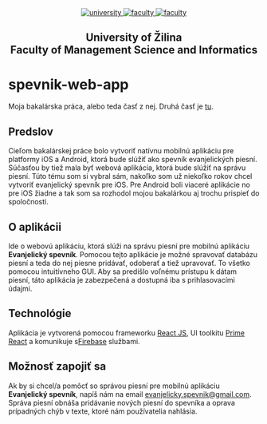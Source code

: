 <div align="center">
	<a href="https://www.uniza.sk/index.php/en/" target="_blank">
		<img src="https://img.shields.io/badge/university-University%20of%20Žilina-2B3A65.svg" alt="university">
	</a>
	<a href="https://www.fri.uniza.sk/en/" target="_blank">
		<img src="https://img.shields.io/badge/faculty-Faculty%20of%20Management%20Science%20and%20Informatics-FECE50.svg" alt="faculty">
	</a>
  <a href="https://vzdelavanie.uniza.sk/vzdelavanie/plany.php" target="_blank">
		<img src="https://img.shields.io/badge/program-Informatics-00a9e0.svg" alt="faculty">
	</a>
</div>

<h2 align="center">
	University of Žilina<br>Faculty of Management Science and Informatics
</h2>

# spevnik-web-app
Moja bakalárska práca, alebo teda časť z nej. Druhá časť je [tu](https://github.com/flpmko/spevnik-mobile-app).
## Predslov
Cieľom bakalárskej práce bolo vytvoriť natívnu mobilnú aplikáciu pre platformy iOS a Android, ktorá bude slúžiť ako spevník evanjelických piesní. Súčasťou by tiež mala byť webová aplikácia, ktorá bude slúžiť na správu piesní. Túto tému som si vybral sám, nakoľko som už niekoľko rokov chcel vytvoriť evanjelický spevník pre iOS. Pre Android boli viaceré aplikácie no pre iOS žiadne a tak som sa rozhodol mojou bakalárkou aj trochu prispieť do spoločnosti.
## O aplikácii
Ide o webovú aplikáciu, ktorá slúži na správu piesní pre mobilnú aplikáciu **Evanjelický spevník**. Pomocou tejto aplikácie je možné spravovať databázu piesní a teda do nej piesne pridávať, odoberať a tiež upravovať. To všetko pomocou intuitívneho GUI. Aby sa predišlo voľnému prístupu k dátam piesní, táto aplikácia je zabezpečená a dostupná iba s prihlasovacími údajmi.
## Technológie
Aplikácia je vytvorená pomocou frameworku [React JS](https://reactjs.org/), UI toolkitu [Prime React](https://www.primefaces.org/primereact/) a komunikuje s[Firebase](https://firebase.google.com/) službami.
## Možnosť zapojiť sa
Ak by si chcel/a pomôcť so správou piesní pre mobilnú aplikáciu **Evanjelický spevník**, napíš nám na email [evanjelicky.spevnik@gmail.com](mailto:evanjelicky.spevnik@gmail.com). Správa piesní obnáša pridávanie nových piesní do spevníka a oprava prípadných chýb v texte, ktoré nám používatelia nahlásia.
